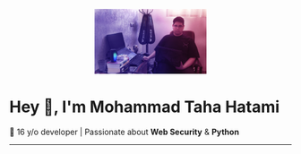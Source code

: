 <p align="center">
  <img src="SRC.png" alt="Profile Image" width="200"/>
</p>

# Hey 👋, I'm Mohammad Taha Hatami 

🚀 16 y/o developer | Passionate about **Web Security** & **Python**

---
